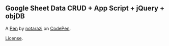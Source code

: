 Google Sheet Data CRUD + App Script +  jQuery + objDB
-----------------------------------------------------


A [Pen](https://codepen.io/notarazi/pen/dvQaRQ) by [notarazi](https://codepen.io/notarazi) on [CodePen](https://codepen.io).

[License](https://codepen.io/notarazi/pen/dvQaRQ/license).